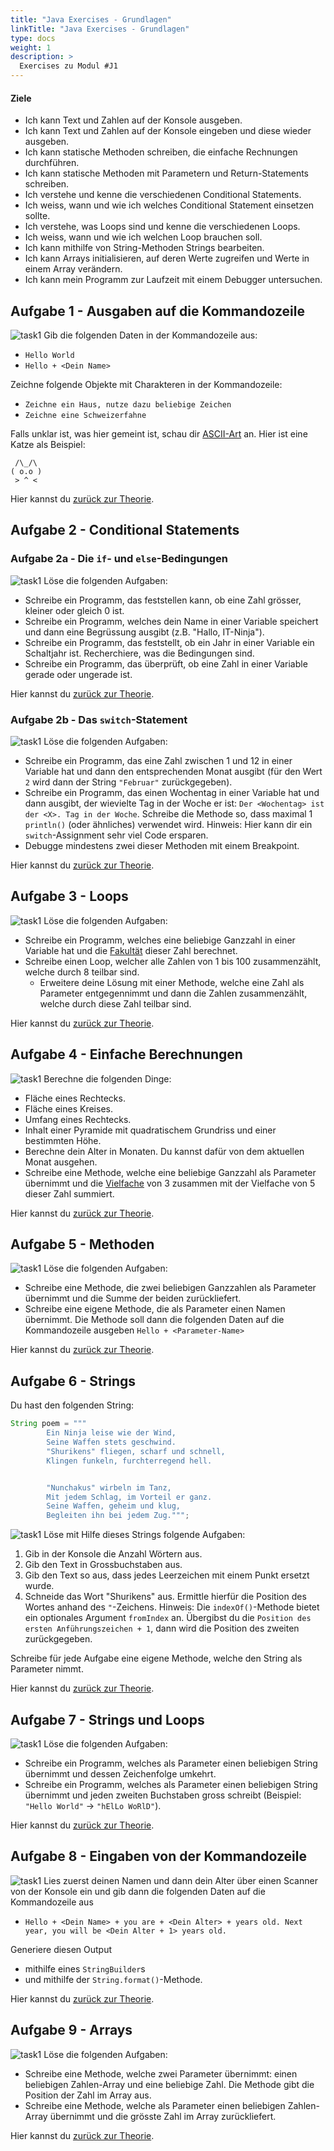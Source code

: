 ```yaml
---
title: "Java Exercises - Grundlagen"
linkTitle: "Java Exercises - Grundlagen"
type: docs
weight: 1
description: >
  Exercises zu Modul #J1
---
```


#### Ziele

- Ich kann Text und Zahlen auf der Konsole ausgeben.
- Ich kann Text und Zahlen auf der Konsole eingeben und diese wieder ausgeben.
- Ich kann statische Methoden schreiben, die einfache Rechnungen durchführen.
- Ich kann statische Methoden mit Parametern und Return-Statements schreiben.
- Ich verstehe und kenne die verschiedenen Conditional Statements.
- Ich weiss, wann und wie ich welches Conditional Statement einsetzen sollte.
- Ich verstehe, was Loops sind und kenne die verschiedenen Loops.
- Ich weiss, wann und wie ich welchen Loop brauchen soll.
- Ich kann mithilfe von String-Methoden Strings bearbeiten.
- Ich kann Arrays initialisieren, auf deren Werte zugreifen und Werte in einem Array verändern.
- Ich kann mein Programm zur Laufzeit mit einem Debugger untersuchen.

## Aufgabe 1 - Ausgaben auf die Kommandozeile

![task1](/images/task.png) Gib die folgenden Daten in der Kommandozeile aus:

- `Hello World`
- `Hello + <Dein Name>`

Zeichne folgende Objekte mit Charakteren in der Kommandozeile:

- `Zeichne ein Haus, nutze dazu beliebige Zeichen`
- `Zeichne eine Schweizerfahne`

Falls unklar ist, was hier gemeint ist, schau dir [ASCII-Art](https://de.wikipedia.org/wiki/ASCII-Art) an. Hier ist eine Katze als Beispiel:

```
 /\_/\
( o.o )
 > ^ <
```

Hier kannst du [zurück zur Theorie](../../../../docs/02_java/03_java-grundlagen/01_java_intro).

## Aufgabe 2 - Conditional Statements

### Aufgabe 2a - Die `if`- und `else`-Bedingungen

![task1](/images/task.png) Löse die folgenden Aufgaben:

- Schreibe ein Programm, das feststellen kann, ob eine Zahl grösser, kleiner oder gleich 0 ist.
- Schreibe ein Programm, welches dein Name in einer Variable speichert und dann eine Begrüssung ausgibt (z.B. "Hallo, IT-Ninja").
- Schreibe ein Programm, das feststellt, ob ein Jahr in einer Variable ein Schaltjahr ist. Recherchiere, was die Bedingungen sind.
- Schreibe ein Programm, das überprüft, ob eine Zahl in einer Variable gerade oder ungerade ist.

Hier kannst du [zurück zur Theorie](../../../../docs/02_java/03_java-grundlagen/05_control_structures/#if-statement).

### Aufgabe 2b - Das `switch`-Statement

![task1](/images/task.png) Löse die folgenden Aufgaben:

- Schreibe ein Programm, das eine Zahl zwischen 1 und 12 in einer Variable hat und dann den entsprechenden Monat ausgibt (für den Wert `2` wird dann der String `"Februar"` zurückgegeben).
- Schreibe ein Programm, das einen Wochentag in einer Variable hat und dann ausgibt, der wievielte Tag in der Woche er ist: `Der <Wochentag> ist der <X>. Tag in der Woche`. Schreibe die Methode so, dass maximal 1 `println()` (oder ähnliches) verwendet wird. Hinweis: Hier kann dir ein `switch`-Assignment sehr viel Code ersparen.
- Debugge mindestens zwei dieser Methoden mit einem Breakpoint.

Hier kannst du [zurück zur Theorie](../../../../docs/02_java/03_java-grundlagen/05_control_structures/#switch-statement).

## Aufgabe 3 - Loops

![task1](/images/task.png) Löse die folgenden Aufgaben:

- Schreibe ein Programm, welches eine beliebige Ganzzahl in einer Variable hat und die [Fakultät](https://www.studysmarter.de/schule/mathe/algebra/fakultaet/) dieser Zahl berechnet.
- Schreibe einen Loop, welcher alle Zahlen von 1 bis 100 zusammenzählt, welche durch 8 teilbar sind.
  - Erweitere deine Lösung mit einer Methode, welche eine Zahl als Parameter entgegennimmt und dann die Zahlen zusammenzählt, welche durch diese Zahl teilbar sind.

Hier kannst du [zurück zur Theorie](../../../../docs/02_java/03_java-grundlagen/05_control_structures/#schleifen-loops).

## Aufgabe 4 - Einfache Berechnungen

![task1](/images/task.png) Berechne die folgenden Dinge:

- Fläche eines Rechtecks.
- Fläche eines Kreises.
- Umfang eines Rechtecks.
- Inhalt einer Pyramide mit quadratischem Grundriss und einer bestimmten Höhe.
- Berechne dein Alter in Monaten. Du kannst dafür von dem aktuellen Monat ausgehen.
- Schreibe eine Methode, welche eine beliebige Ganzzahl als Parameter übernimmt und die [Vielfache](https://www.studysmarter.de/schule/mathe/algebra/vielfaches/) von 3 zusammen mit der Vielfache von 5 dieser Zahl summiert.

Hier kannst du [zurück zur Theorie](../../../../docs/02_java/03_java-grundlagen/06_logic).

## Aufgabe 5 - Methoden

![task1](/images/task.png) Löse die folgenden Aufgaben:

- Schreibe eine Methode, die zwei beliebigen Ganzzahlen als Parameter übernimmt und die Summe der beiden zurückliefert.
- Schreibe eine eigene Methode, die als Parameter einen Namen übernimmt. Die Methode soll dann die folgenden Daten auf die Kommandozeile ausgeben `Hello + <Parameter-Name>`

Hier kannst du [zurück zur Theorie](../../../../docs/02_java/03_java-grundlagen/09_methods).

## Aufgabe 6 - Strings

Du hast den folgenden String:

```java
String poem = """
        Ein Ninja leise wie der Wind,
        Seine Waffen stets geschwind.
        "Shurikens" fliegen, scharf und schnell,
        Klingen funkeln, furchterregend hell.


        "Nunchakus" wirbeln im Tanz,
        Mit jedem Schlag, im Vorteil er ganz.
        Seine Waffen, geheim und klug,
        Begleiten ihn bei jedem Zug.""";
```

![task1](/images/task.png) Löse mit Hilfe dieses Strings folgende Aufgaben:

1. Gib in der Konsole die Anzahl Wörtern aus.
2. Gib den Text in Grossbuchstaben aus.
3. Gib den Text so aus, dass jedes Leerzeichen mit einem Punkt ersetzt wurde.
4. Schneide das Wort "Shurikens" aus. Ermittle hierfür die Position des Wortes anhand des `"`-Zeichens.
   Hinweis: Die `indexOf()`-Methode bietet ein optionales Argument `fromIndex` an. Übergibst du die `Position des ersten Anführungszeichen + 1`, dann wird die Position des zweiten zurückgegeben.

Schreibe für jede Aufgabe eine eigene Methode, welche den String als Parameter nimmt.

Hier kannst du [zurück zur Theorie](../../../../docs/02_java/03_java-grundlagen/08_strings).

## Aufgabe 7 - Strings und Loops

![task1](/images/task.png) Löse die folgenden Aufgaben:

- Schreibe ein Programm, welches als Parameter einen beliebigen String übernimmt und dessen Zeichenfolge umkehrt.
- Schreibe ein Programm, welches als Parameter einen beliebigen String übernimmt und jeden zweiten Buchstaben gross schreibt (Beispiel: `"Hello World"` -> `"hElLo WoRlD"`).

Hier kannst du [zurück zur Theorie](../../../../docs/02_java/03_java-grundlagen/08_strings).

## Aufgabe 8 - Eingaben von der Kommandozeile

![task1](/images/task.png) Lies zuerst deinen Namen und dann dein Alter über einen Scanner von der Konsole ein und gib dann die folgenden Daten auf die Kommandozeile aus

- `Hello + <Dein Name> + you are + <Dein Alter> + years old. Next year, you will be <Dein Alter + 1> years old.`

Generiere diesen Output

- mithilfe eines `StringBuilder`s
- und mithilfe der `String.format()`-Methode.

Hier kannst du [zurück zur Theorie](../../../../docs/02_java/03_java-grundlagen/10_scanner).

## Aufgabe 9 - Arrays

![task1](/images/task.png) Löse die folgenden Aufgaben:

- Schreibe eine Methode, welche zwei Parameter übernimmt: einen beliebigen Zahlen-Array und eine beliebige Zahl. Die Methode gibt die Position der Zahl im Array aus.
- Schreibe eine Methode, welche als Parameter einen beliebigen Zahlen-Array übernimmt und die grösste Zahl im Array zurückliefert.

Hier kannst du [zurück zur Theorie](../../../../docs/02_java/03_java-grundlagen/11_arrays).
